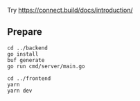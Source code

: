 Try https://connect.build/docs/introduction/

## Prepare

```
cd ../backend
go install
buf generate
go run cmd/server/main.go
```

```
cd ../frontend
yarn
yarn dev
```